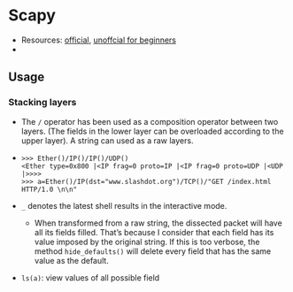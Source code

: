 # Scapy

- Resources: [official](https://scapy.net/), [unoffcial for beginners](https://theitgeekchronicles.files.wordpress.com/2012/05/scapyguide1.pdf)
- 

## Usage

### Stacking layers

- The `/` operator has been used as a composition operator between two layers. (The fields in the lower layer can be overloaded according to the upper layer). A string can used as a raw layers.

- ```shell
  >>> Ether()/IP()/IP()/UDP()
  <Ether type=0x800 |<IP frag=0 proto=IP |<IP frag=0 proto=UDP |<UDP |>>>>
  >>> a=Ether()/IP(dst="www.slashdot.org")/TCP()/"GET /index.html HTTP/1.0 \n\n"
  ```

- `_` denotes the latest shell results in the interactive mode.
  - When transformed from a raw string, the dissected packet will have all its fields filled. That’s because I consider that each field has its value imposed by the original string. If this is too verbose, the method `hide_defaults()` will delete every field that has the same value as the default.
- `ls(a)`: view values of all possible field